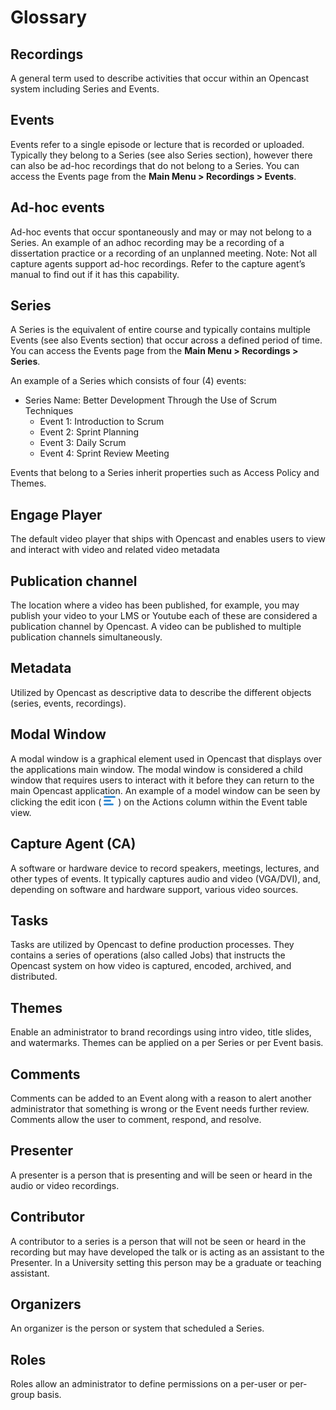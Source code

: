 <!-- Hamburger Icon -->
[icon_hamburger]:data:image/png;base64,iVBORw0KGgoAAAANSUhEUgAAABMAAAAPCAYAAAAGRPQsAAAARklEQVQ4y2Ow6L3SCsQ/gfg/BRikv5WBCgbB8GcGKrnsF9hlIwSQEGY/CYYLiYH/mVouG1ExRqUwIxy7FGalz9RyGUbsAgCNXmeVduHT9gAAAABJRU5ErkJggg== "Edit Icon"

# Glossary

## Recordings
A general term used to describe activities that occur within an Opencast system including Series and Events.

## Events
Events refer to a single episode or lecture that is recorded or uploaded. Typically they belong to a Series (see also
Series section), however there can also be ad-hoc recordings that do not belong to a Series. You can access the Events
page from the **Main Menu > Recordings > Events**.

## Ad-hoc events
Ad-hoc events that occur spontaneously and may or may not belong to a Series. An example of an adhoc recording may be a
recording of a dissertation practice or a recording of an unplanned meeting. Note: Not all capture agents support ad-hoc
recordings. Refer to the capture agent’s manual to find out if it has this capability.

## Series
A Series is the equivalent of entire course and typically contains multiple Events (see also Events section) that occur
across a defined period of time. You can access the Events page from the **Main Menu > Recordings > Series**.

An example of a Series which consists of four (4) events:

* Series Name: Better Development Through the Use of Scrum Techniques
    * Event 1: Introduction to Scrum
    * Event 2: Sprint Planning
    * Event 3: Daily Scrum
    * Event 4: Sprint Review Meeting

Events that belong to a Series inherit properties such as Access Policy and Themes.

## Engage Player
The default video player that ships with Opencast and enables users to view and interact with video and related video
metadata

## Publication channel
The location where a video has been published, for example, you may publish your video to your LMS or Youtube each of
these are considered a publication channel by Opencast. A video can be published to multiple publication channels
simultaneously.

## Metadata
Utilized by Opencast as descriptive data to describe the different objects (series, events, recordings).

## Modal Window
A modal window is a graphical element used in Opencast that displays over the applications main window. The modal window
is considered a child window that requires users to interact with it before they can return to the main Opencast
application. An example of a model window can be seen by clicking the edit icon ( ![icon_hamburger][] ) on the Actions
column within the Event table view.

## Capture Agent (CA)
A software or hardware device to record speakers, meetings, lectures, and other types of events. It typically captures
audio and video (VGA/DVI), and, depending on software and hardware support, various video sources.

## Tasks
Tasks are utilized by Opencast to define production processes. They contains a series of operations (also called Jobs)
that instructs the Opencast system on how video is captured, encoded, archived, and distributed.  

## Themes
Enable an administrator to brand recordings using intro video, title slides, and watermarks. Themes can be applied on a
per Series or per Event basis.

## Comments
Comments can be added to an Event along with a reason to alert another administrator that something is wrong or the
Event needs further review. Comments allow the user to comment, respond, and resolve.

## Presenter
A presenter is a person that is presenting and will be seen or heard in the audio or video recordings.

## Contributor
A contributor to a series is a person that will not be seen or heard in the recording but may have developed the talk or
is acting as an assistant to the Presenter. In a University setting this person may be a graduate or teaching assistant.

## Organizers
An organizer is the person or system that scheduled a Series.

## Roles
Roles allow an administrator to define permissions on a per-user or per-group basis.
